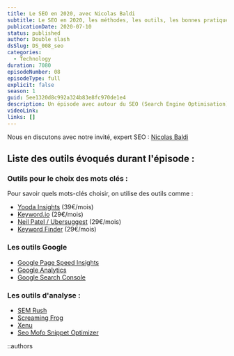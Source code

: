 ```yaml
---
title: Le SEO en 2020, avec Nicolas Baldi
subtitle: Le SEO en 2020, les méthodes, les outils, les bonnes pratiques. Comment penser le projet "SEO Friendly" dès sa construction.
publicationDate: 2020-07-10
status: published
author: Double slash
dsSlug: DS_008_seo
categories:
  - Technology
duration: 7080
episodeNumber: 08
episodeType: full
explicit: false
season: 1
guid: 5ee1320d8c992a324b83e8fc970de1e4
description: Un épisode avec autour du SEO (Search Engine Optimisation). Le SEO en 2020, les méthodes, les outils, les bonnes pratiques. Comment penser le projet "SEO Friendly" dès sa construction.
videoLink:
links: []
---
```


Nous en discutons avec notre invité, expert SEO : [Nicolas Baldi](https://www.linkedin.com/in/nicolasbaldi/)

## Liste des outils évoqués durant l'épisode :

### Outils pour le choix des mots clés :

Pour savoir quels mots-clés choisir, on utilise des outils comme :

- [Yooda Insights](https://insight.yooda.com/) (39€/mois)
- [Keyword.io](https://www.keyword.io/) (29€/mois)
- [Neil Patel / Ubersuggest](https://neilpatel.com/fr/ubersuggest/) (29€/mois)
- [Keyword Finder](https://kwfinder.com/) (29€/mois)

### Les outils Google

- [Google Page Speed Insights](https://developers.google.com/speed/pagespeed/insights/?hl=fr)
- [Google Analytics](https://analytics.google.com/analytics/web/)
- [Google Search Console](https://search.google.com/search-console/about)

### Les outils d'analyse :

- [SEM Rush](https://fr.semrush.com/)
- [Screaming Frog](https://www.screamingfrog.co.uk/seo-spider/)
- [Xenu](http://home.snafu.de/tilman/xenulink.html)
- [Seo Mofo Snippet Optimizer](https://seomofo.com/snippet-optimizer.html)

::authors